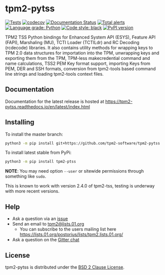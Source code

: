 # tpm2-pytss
[![Tests](https://github.com/tpm2-software/tpm2-pytss/actions/workflows/tests.yaml/badge.svg)](https://github.com/tpm2-software/tpm2-pytss/actions/workflows/tests.yaml)
[![codecov](https://codecov.io/gh/tpm2-software/tpm2-pytss/branch/master/graph/badge.svg?token=Nqs8anZr2B)](https://codecov.io/gh/tpm2-software/tpm2-pytss)
[![Documentation Status](https://readthedocs.org/projects/tpm2-pytss/badge/?version=latest)](https://tpm2-pytss.readthedocs.io/en/latest/?badge=latest)
[![Total alerts](https://img.shields.io/lgtm/alerts/g/tpm2-software/tpm2-pytss.svg?logo=lgtm&logoWidth=18)](https://lgtm.com/projects/g/tpm2-software/tpm2-pytss/alerts/)
[![Language grade: Python](https://img.shields.io/lgtm/grade/python/g/tpm2-software/tpm2-pytss.svg?logo=lgtm&logoWidth=18)](https://lgtm.com/projects/g/tpm2-software/tpm2-pytss/context:python)
[![Code style: black](https://img.shields.io/badge/code%20style-black-000000.svg)](https://github.com/python/black)
[![PyPI version](https://img.shields.io/pypi/v/tpm2-pytss.svg)](https://pypi.org/project/tpm2-pytss)

TPM2 TSS Python bindings for Enhanced System API (ESYS), Feature API (FAPI), Marshaling (MU), TCTI
Loader (TCTILdr) and RC Decoding (rcdecode) libraries. It also contains utility methods for wrapping
keys to TPM 2.0 data structures for importation into the TPM, unwrapping keys and exporting them
from the TPM, TPM-less makecredential command and name calculations, TSS2 PEM Key format support,
importing Keys from PEM, DER and SSH formats, conversion from tpm2-tools based command line strings
and loading tpm2-tools context files.

## Documentation

Documentation for the latest release is hosted at
https://tpm2-pytss.readthedocs.io/en/latest/index.html

## Installing

To install the master branch:
```bash
python3 -m pip install git+https://github.com/tpm2-software/tpm2-pytss.git
```

To install latest stable from PyPi:
```bash
python3 -m pip install tpm2-ptss
```
**NOTE**: You may need option `--user` or sitewide permissions through something like `sudo`.

This is known to work with version 2.4.0 of tpm2-tss, testing is underway with more recent versions.

## Help

- Ask a question via an [issue](https://github.com/tpm2-software/tpm2-pytss/issues/new)
- Send an email to tpm2@lists.01.org
  - You can subscribe to the users mailing list here
    https://lists.01.org/postorius/lists/tpm2.lists.01.org/
- Ask a question on the [Gitter chat](https://gitter.im/tpm2-software/community)

## License

tpm2-pytss is distributed under the [BSD 2 Clause License](LICENSE).
